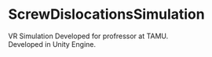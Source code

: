 # ScrewDislocationsSimulation
VR Simulation Developed for profressor at TAMU.  
Developed in Unity Engine.  
